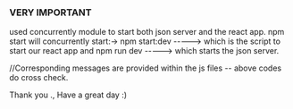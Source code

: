### VERY IMPORTANT

used concurrently module to start both json server and the react app.
npm start will concurrently start:->
npm start:dev -----> which is the script to start our react app
and
npm run dev -----> which starts the json server.




//Corresponding messages are provided within the js files -- above codes do cross check.

Thank you .,
Have a great day    :)
